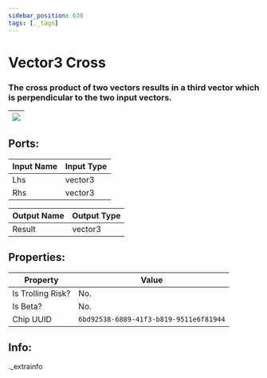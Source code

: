 ```yaml
---
sidebar_position: 630
tags: [._tags]
---
```


# Vector3 Cross


### The cross product of two vectors results in a third vector which is perpendicular to the two input vectors.

| ![](https://images-ext-2.discordapp.net/external/MPmIaQzlEPmgGWlgi-WxBBXt0Bjv_zWPkg1y1f_sy3s/https/www.recroomcircuits.com/image/circuit/absolute-value?width=206&height=108) |
|-----|

## Ports:

| Input Name | Input Type |
|-----------|-----------|
| Lhs | vector3 |
| Rhs | vector3 |

| Output Name | Output Type |
|-----------|-----------|
| Result | vector3 |

## Properties:

| Property  | Value |
|-------------------|-----------|
| Is Trolling Risk? | No. |
| Is Beta? | No. |
| Chip UUID | `6bd92538-6889-41f3-b819-9511e6f81944` |

## Info:
._extrainfo